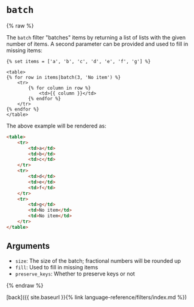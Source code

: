 `batch`
=======

{% raw %}

The `batch` filter "batches" items by returning a list of lists with the given number of items. A second parameter can be provided and used to fill in missing items:

````twig
{% set items = ['a', 'b', 'c', 'd', 'e', 'f', 'g'] %}

<table>
{% for row in items|batch(3, 'No item') %}
    <tr>
        {% for column in row %}
            <td>{{ column }}</td>
        {% endfor %}
    </tr>
{% endfor %}
</table>
````

The above example will be rendered as:

````html
<table>
    <tr>
        <td>a</td>
        <td>b</td>
        <td>c</td>
    </tr>
    <tr>
        <td>d</td>
        <td>e</td>
        <td>f</td>
    </tr>
    <tr>
        <td>g</td>
        <td>No item</td>
        <td>No item</td>
    </tr>
</table>
````

Arguments
---------

* `size`: The size of the batch; fractional numbers will be rounded up
* `fill`: Used to fill in missing items
* `preserve_keys`: Whether to preserve keys or not

{% endraw %}

[back]({{ site.baseurl }}{% link language-reference/filters/index.md %})